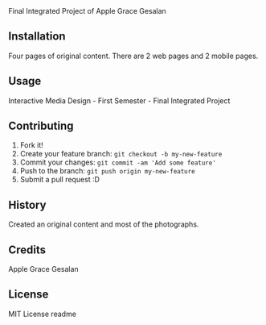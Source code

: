 <snippet>
  <content><![CDATA[
# ${1:Apple Grace Gesalan}

Final Integrated Project of Apple Grace Gesalan

## Installation

Four pages of original content. There are 2 web pages and 2 mobile pages.

## Usage

Interactive Media Design - First Semester - Final Integrated Project

## Contributing

1. Fork it!
2. Create your feature branch: `git checkout -b my-new-feature`
3. Commit your changes: `git commit -am 'Add some feature'`
4. Push to the branch: `git push origin my-new-feature`
5. Submit a pull request :D

## History

Created an original content and most of the photographs.
## Credits
Apple Grace Gesalan
## License
MIT License
</content>
  <tabTrigger>readme</tabTrigger>
</snippet>
